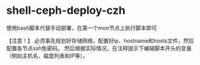 # shell-ceph-deploy-czh
使用bash脚本代替手动部署，在第一个mon节点上执行脚本即可	

【注意！】
	必须事先规划好存储网络，配置好ip、hostname和hosts文件，然后配置各节点ssh免密码。
	然后根据实际情况，在注释提示下编辑脚本开头的变量（例如主机名、磁盘列表和IP等）。
